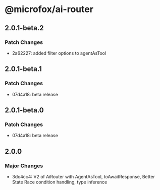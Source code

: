 # @microfox/ai-router

## 2.0.1-beta.2

### Patch Changes

- 2a62227: added filter options to agentAsTool

## 2.0.1-beta.1

### Patch Changes

- 07d4a18: beta release

## 2.0.1-beta.0

### Patch Changes

- 07d4a18: beta release

## 2.0.0

### Major Changes

- 3dc4cc4: V2 of AiRouter with AgentAsTool, toAwaitResponse, Better State Race condition handling, type inference

